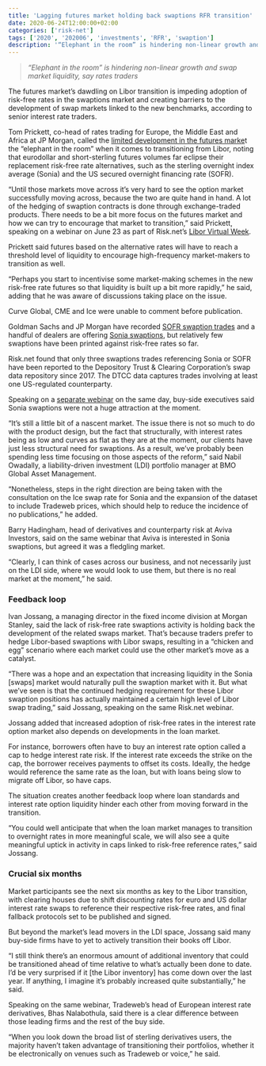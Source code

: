 ```yaml
---
title: 'Lagging futures market holding back swaptions RFR transition'
date: 2020-06-24T12:00:00+02:00
categories: ['risk-net']
tags: ['2020', '202006', 'investments', 'RFR', 'swaption']
description: '“Elephant in the room” is hindering non-linear growth and swap market liquidity, say rates traders'
---
```


> _“Elephant in the room” is hindering non-linear growth and swap market liquidity, say rates traders_

The futures market’s dawdling on Libor transition is impeding adoption of risk-free rates in the swaptions market and creating barriers to the development of swap markets linked to the new benchmarks, according to senior interest rate traders.

Tom Prickett, co-head of rates trading for Europe, the Middle East and Africa at JP Morgan, called the [limited development in the futures marke](https://www.risk.net/derivatives/7485506/sonia-swaps-surge-not-mirrored-by-futures)t the “elephant in the room” when it comes to transitioning from Libor, noting that eurodollar and short-sterling futures volumes far eclipse their replacement risk-free rate alternatives, such as the sterling overnight index average (Sonia) and the US secured overnight financing rate (SOFR).

“Until those markets move across it’s very hard to see the option market successfully moving across, because the two are quite hand in hand. A lot of the hedging of swaption contracts is done through exchange-traded products. There needs to be a bit more focus on the futures market and how we can try to encourage that market to transition,” said Prickett, speaking on a webinar on June 23 as part of Risk.net’s [Libor Virtual Week](https://events.risk.net/libor-uk).

Prickett said futures based on the alternative rates will have to reach a threshold level of liquidity to encourage high-frequency market-makers to transition as well.

“Perhaps you start to incentivise some market-making schemes in the new risk-free rate futures so that liquidity is built up a bit more rapidly,” he said, adding that he was aware of discussions taking place on the issue.

Curve Global, CME and Ice were unable to comment before publication.

Goldman Sachs and JP Morgan have recorded [SOFR swaption trades](https://www.risk.net/derivatives/7426356/goldman-jpm-kick-off-sofr-swaptions) and a handful of dealers are offering [Sonia swaptions](https://www.risk.net/derivatives/6914531/dealers-dip-toe-into-sonia-swaptions-market), but relatively few swaptions have been printed against risk-free rates so far.

Risk.net found that only three swaptions trades referencing Sonia or SOFR have been reported to the Depository Trust & Clearing Corporation’s swap data repository since 2017. The DTCC data captures trades involving at least one US-regulated counterparty.

Speaking on a [separate webinar](https://event.on24.com/eventRegistration/EventLobbyServlet?target=reg20.jsp&referrer=&eventid=2340960&sessionid=1&key=D734001D94ABD4BA3842854EB00C6E16&regTag=1020700&sourcepage=register) on the same day, buy-side executives said Sonia swaptions were not a huge attraction at the moment.

“It’s still a little bit of a nascent market. The issue there is not so much to do with the product design, but the fact that structurally, with interest rates being as low and curves as flat as they are at the moment, our clients have just less structural need for swaptions. As a result, we’ve probably been spending less time focusing on those aspects of the reform,” said Nabil Owadally, a liability-driven investment (LDI) portfolio manager at BMO Global Asset Management.

“Nonetheless, steps in the right direction are being taken with the consultation on the Ice swap rate for Sonia and the expansion of the dataset to include Tradeweb prices, which should help to reduce the incidence of no publications,” he added.

Barry Hadingham, head of derivatives and counterparty risk at Aviva Investors, said on the same webinar that Aviva is interested in Sonia swaptions, but agreed it was a fledgling market.

“Clearly, I can think of cases across our business, and not necessarily just on the LDI side, where we would look to use them, but there is no real market at the moment,” he said.

### Feedback loop

Ivan Jossang, a managing director in the fixed income division at Morgan Stanley, said the lack of risk-free rate swaptions activity is holding back the development of the related swaps market. That’s because traders prefer to hedge Libor-based swaptions with Libor swaps, resulting in a “chicken and egg” scenario where each market could use the other market’s move as a catalyst.

“There was a hope and an expectation that increasing liquidity in the Sonia [swaps] market would naturally pull the swaption market with it. But what we’ve seen is that the continued hedging requirement for these Libor swaption positions has actually maintained a certain high level of Libor swap trading,” said Jossang, speaking on the same Risk.net webinar.

Jossang added that increased adoption of risk-free rates in the interest rate option market also depends on developments in the loan market.

For instance, borrowers often have to buy an interest rate option called a cap to hedge interest rate risk. If the interest rate exceeds the strike on the cap, the borrower receives payments to offset its costs. Ideally, the hedge would reference the same rate as the loan, but with loans being slow to migrate off Libor, so have caps.

The situation creates another feedback loop where loan standards and interest rate option liquidity hinder each other from moving forward in the transition.

“You could well anticipate that when the loan market manages to transition to overnight rates in more meaningful scale, we will also see a quite meaningful uptick in activity in caps linked to risk-free reference rates,” said Jossang.

### Crucial six months

Market participants see the next six months as key to the Libor transition, with clearing houses due to shift discounting rates for euro and US dollar interest rate swaps to reference their respective risk-free rates, and final fallback protocols set to be published and signed.

But beyond the market’s lead movers in the LDI space, Jossang said many buy-side firms have to yet to actively transition their books off Libor.

“I still think there’s an enormous amount of additional inventory that could be transitioned ahead of time relative to what’s actually been done to date. I’d be very surprised if it [the Libor inventory] has come down over the last year. If anything, I imagine it’s probably increased quite substantially,” he said.

Speaking on the same webinar, Tradeweb’s head of European interest rate derivatives, Bhas Nalabothula, said there is a clear difference between those leading firms and the rest of the buy side.

“When you look down the broad list of sterling derivatives users, the majority haven’t taken advantage of transitioning their portfolios, whether it be electronically on venues such as Tradeweb or voice,” he said.

